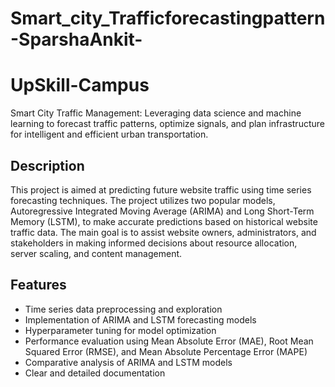 # Smart_city_Trafficforecastingpattern-SparshaAnkit-
# UpSkill-Campus
Smart City Traffic Management: Leveraging data science and machine learning to forecast traffic patterns, optimize signals, and plan infrastructure for intelligent and efficient urban transportation.
## Description
This project is aimed at predicting future website traffic using time series forecasting techniques. The project utilizes two popular models, Autoregressive Integrated Moving Average (ARIMA) and Long Short-Term Memory (LSTM), to make accurate predictions based on historical website traffic data. The main goal is to assist website owners, administrators, and stakeholders in making informed decisions about resource allocation, server scaling, and content management.

## Features

- Time series data preprocessing and exploration
- Implementation of ARIMA and LSTM forecasting models
- Hyperparameter tuning for model optimization
- Performance evaluation using Mean Absolute Error (MAE), Root Mean Squared Error (RMSE), and Mean Absolute Percentage Error (MAPE)
- Comparative analysis of ARIMA and LSTM models
- Clear and detailed documentation
